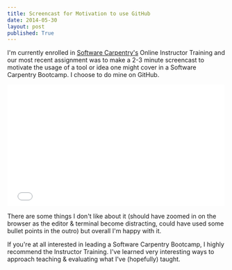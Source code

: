 ```yaml
---
title: Screencast for Motivation to use GitHub
date: 2014-05-30
layout: post
published: True
---
```


I'm currently enrolled in [Software Carpentry's][sc] Online Instructor Training and our most recent assignment was to make a 2-3 minute screencast to motivate the usage of a tool or idea one might cover in a Software Carpentry Bootcamp. I choose to do mine on GitHub.

<iframe src="//player.vimeo.com/video/96844861" width="500" height="281" frameborder="0" webkitallowfullscreen mozallowfullscreen allowfullscreen></iframe>

There are some things I don't like about it (should have zoomed in on the browser as the editor & terminal become distracting, could have used some bullet points in the outro) but overall I'm happy with it.

If you're at all interested in leading a Software Carpentry Bootcamp, I highly recommend the Instructor Training. I've learned very interesting ways to approach teaching & evaluating what I've (hopefully) taught.


[sc]: http://teaching.software-carpentry.org